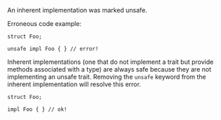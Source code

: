 An inherent implementation was marked unsafe.

Erroneous code example:

```compile_fail,E0197
struct Foo;

unsafe impl Foo { } // error!
```

Inherent implementations (one that do not implement a trait but provide
methods associated with a type) are always safe because they are not
implementing an unsafe trait. Removing the `unsafe` keyword from the inherent
implementation will resolve this error.

```
struct Foo;

impl Foo { } // ok!
```
